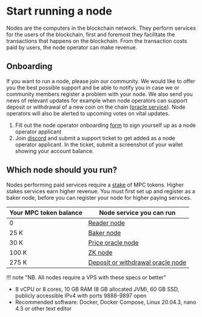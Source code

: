 # Start running a node

Nodes are the computers in the blockchain network. They perform services for the users of the blockchain, first and foremost they facilitate the transactions that happens on the blockchain. From the transaction costs paid by users, the node operator can make revenue.


## Onboarding

If you want to run a node, please join our community. We would like to offer you the best possible support and be able to notify you in case we or community members register a problem with your node. We also send you news of relevant updates for example when node operators can support deposit or withdrawal of a new coin on the chain ([oracle service](../pbc-fundamentals/dictionary.md#small-oracle)). Node operators will also be alerted to upcoming votes on vital updates.

1. Fill out the node operator onboarding [form](https://forms.monday.com/forms/8de1fb7d3099178333db642c4d1fe640?r=euc1) to sign yourself up as a node operator applicant
2. Join [discord](https://discord.com/invite/KYjucw3Sad) and submit a support ticket to get added as a node operator applicant. In the ticket, submit a screenshot of your wallet showing your account balance.

## Which node should you run?

Nodes performing paid services require a [stake](../pbc-fundamentals/dictionary.md#stakestaking) of MPC tokens. Higher stakes services earn higher revenue.
You must first set up and register as a baker node, before you can register your node for higher paying services.

| Your MPC token balance | Node service you can run     |
|------------------------|------------------------------|
| 0                      | [Reader node](../node-operations/run-a-reader-node.md)                  |
| 25 K                   | [Baker node](../node-operations/run-a-baker-node.md)                   |
| 30 K                   | [Price oracle node](../node-operations/run-a-price-oracle-node.md.md)                 |
| 100 K                  | [ZK node](../node-operations/run-a-zk-node.md)                      |
| 275 K                  | [Deposit or withdrawal oracle node](../node-operations/run-a-deposit-or-withdrawal-oracle-node.md) |


!!! note "NB. All nodes require a VPS with these specs or better"   
- 8 vCPU or 8 cores, 10 GB RAM (8 GB allocated JVM), 60 GB SSD, publicly accessible IPv4 with ports 9888-9897 open
- Recommended software: Docker, Docker Compose, Linux 20.04.3, nano 4.3 or other text editor
